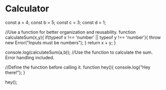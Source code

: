 # Calculator

const a = 4;
const b = 5;
const c = 3;
const d = 1;

//Use a function for better organization and reusability.
function calculateSum(x,y){
    if(typeof x !== 'number' || typeof y !== 'number'){
        throw new Error("Inputs must be numbers");
    }
    return x + y;
}

console.log(calculateSum(a,b)); //Use the function to calculate the sum.  Error handling included.


//Define the function before calling it.
function hey(){
    console.log("Hey there!");
}

hey();